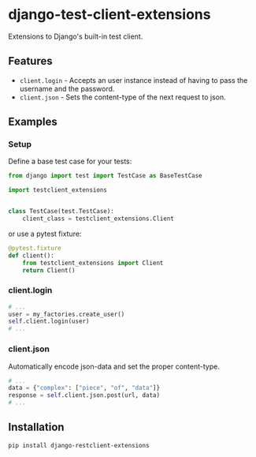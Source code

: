 django-test-client-extensions
=============================

Extensions to Django's built-in test client.

## Features ##

* `client.login` - Accepts an user instance instead of having to pass the username and the password.
* `client.json` - Sets the content-type of the next request to json.

## Examples ##

### Setup ###

Define a base test case for your tests:
```python
from django import test import TestCase as BaseTestCase

import testclient_extensions


class TestCase(test.TestCase):
    client_class = testclient_extensions.Client

```

or use a pytest fixture:
```python
@pytest.fixture
def client():
    from testclient_extensions import Client
    return Client()
```

### client.login ###

```python
# ...
user = my_factories.create_user()
self.client.login(user)
# ...
```

### client.json ###
Automatically encode json-data and set the proper content-type.

```python
# ...
data = {"complex": ["piece", "of", "data"]}
response = self.client.json.post(url, data)
# ...
```

## Installation ##

`pip install django-restclient-extensions`
